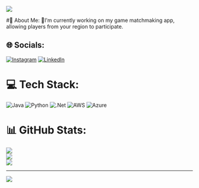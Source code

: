 ![](https://i.gifer.com/Mdj4.gif)

#💫 About Me:
🔭I'm currently working on my game matchmaking app, allowing players from your region to participate.


## 🌐 Socials:
[![Instagram](https://img.shields.io/badge/Instagram-%23E4405F.svg?logo=Instagram&logoColor=white)](https://instagram.com/vinicius.barros3012) [![LinkedIn](https://img.shields.io/badge/LinkedIn-%230077B5.svg?logo=linkedin&logoColor=white)](https://linkedin.com/in/viníciusbarros3012/?trk=public-profile-join-page) 

# 💻 Tech Stack:
![Java](https://img.shields.io/badge/java-%23ED8B00.svg?style=flat&logo=openjdk&logoColor=white) ![Python](https://img.shields.io/badge/python-3670A0?style=flat&logo=python&logoColor=ffdd54) ![.Net](https://img.shields.io/badge/.NET-5C2D91?style=flat&logo=.net&logoColor=white) ![AWS](https://img.shields.io/badge/AWS-%23FF9900.svg?style=flat&logo=amazon-aws&logoColor=white) ![Azure](https://img.shields.io/badge/azure-%230072C6.svg?style=flat&logo=microsoftazure&logoColor=white)
# 📊 GitHub Stats:
![](https://github-readme-stats.vercel.app/api?username=AKTvinicius&theme=github_dark&hide_border=true&include_all_commits=false&count_private=true)<br/>
![](https://github-readme-streak-stats.herokuapp.com/?user=AKTvinicius&theme=github_dark&hide_border=true)<br/>
![](https://github-readme-stats.vercel.app/api/top-langs/?username=AKTvinicius&theme=github_dark&hide_border=true&include_all_commits=false&count_private=true&layout=compact)

---
[![](https://visitcount.itsvg.in/api?id=AKTvinicius&icon=5&color=12)](https://visitcount.itsvg.in)

<!-- Proudly created with GPRM ( https://gprm.itsvg.in ) -->
